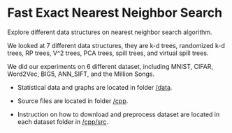# Fast Exact Nearest Neighbor Search
Explore different data structures on nearest neighbor search algorithm.

We looked at 7 different data structures, they are k-d trees, randomized k-d trees, RP trees, V^2 trees, PCA trees, spill trees, and virtual spill trees.

We did our experiments on 6 different dataset, including MNIST, CIFAR, Word2Vec, BIG5, ANN_SIFT, and the Million Songs.

* Statistical data and graphs are located in folder [/data](https://github.com/zhenzhai/nearest_neighbor/tree/master/data).

* Source files are located in folder [/cpp](https://github.com/zhenzhai/nearest_neighbor/tree/master/cpp).

* Instruction on how to download and preprocess dataset are located in each dataset folder in [/cpp/src](https://github.com/zhenzhai/nearest_neighbor/tree/master/cpp/src).
